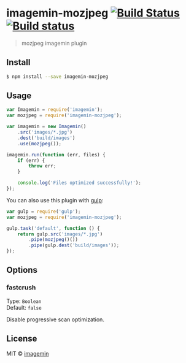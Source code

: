 # imagemin-mozjpeg [![Build Status](http://img.shields.io/travis/imagemin/imagemin-mozjpeg.svg?style=flat)](http://travis-ci.org/imagemin/imagemin-mozjpeg) [![Build status](https://ci.appveyor.com/api/projects/status/uuh7yi48erf4ykyo)](https://ci.appveyor.com/project/ShinnosukeWatanabe/imagemin-mozjpeg)

> mozjpeg imagemin plugin


## Install

```bash
$ npm install --save imagemin-mozjpeg
```


## Usage

```js
var Imagemin = require('imagemin');
var mozjpeg = require('imagemin-mozjpeg');

var imagemin = new Imagemin()
	.src('images/*.jpg')
	.dest('build/images')
	.use(mozjpeg());

imagemin.run(function (err, files) {
	if (err) {
		throw err;
	}

	console.log('Files optimized successfully!'); 
});
```

You can also use this plugin with [gulp](http://gulpjs.com):

```js
var gulp = require('gulp');
var mozjpeg = require('imagemin-mozjpeg');

gulp.task('default', function () {
	return gulp.src('images/*.jpg')
		.pipe(mozjpeg()())
		.pipe(gulp.dest('build/images'));
});
```


## Options

### fastcrush

Type: `Boolean`  
Default: `false`

Disable progressive scan optimization.


## License

MIT © [imagemin](https://github.com/imagemin)
